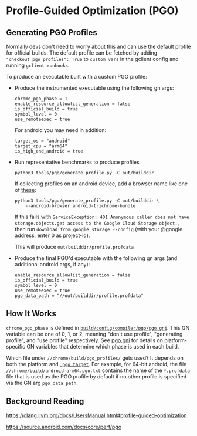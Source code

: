 # Profile-Guided Optimization (PGO)

## Generating PGO Profiles

Normally devs don't need to worry about this and can use the default profile
for official builds.  The default profile can be fetched by adding
`"checkout_pgo_profiles": True` to `custom_vars` in the gclient config and
running `gclient runhooks`.

To produce an executable built with a custom PGO profile:

* Produce the instrumented executable using the following gn args:

  ```
  chrome_pgo_phase = 1
  enable_resource_allowlist_generation = false
  is_official_build = true
  symbol_level = 0
  use_remoteexec = true
  ```

  For android you may need in addition:
  ```
  target_os = "android"
  target_cpu = "arm64"
  is_high_end_android = true
  ```

* Run representative benchmarks to produce profiles

  `python3 tools/pgo/generate_profile.py -C out/builddir`

  If collecting profiles on an android device, add a browser name like one of
  [these][browser_names]:

  ```
  python3 tools/pgo/generate_profile.py -C out/builddir \
      --android-browser android-trichrome-bundle
  ```

  If this fails with `ServiceException: 401 Anonymous caller does not have
  storage.objects.get access to the Google Cloud Storage object.`, then run
  `download_from_google_storage --config` (with your @google address; enter 0 as
  project-id).

  This will produce `out/builddir/profile.profdata`

* Produce the final PGO'd executable with the following gn args (and additional
  android args, if any):

  ```
  enable_resource_allowlist_generation = false
  is_official_build = true
  symbol_level = 0
  use_remoteexec = true
  pgo_data_path = "//out/builddir/profile.profdata"
  ```

[browser_names]: https://source.chromium.org/chromium/chromium/src/+/main:third_party/catapult/telemetry/telemetry/internal/backends/android_browser_backend_settings.py;l=400;drc=bf85e76dc3467385a623e9bf11ab950cf2889ca5

## How It Works

`chrome_pgo_phase` is defined in [`build/config/compiler/pgo/pgo.gni`][pgo_gni].
This GN variable can be one of 0, 1, or 2, meaning "don't use profile",
"generating profile", and "use profile" respectively. See [pgo.gni][pgo_gni] for
details on platform-specific GN variables that determine which phase is used in
each build.

Which file under `//chrome/build/pgo_profiles/` gets used? It depends on both
the platform and [`_pgo_target`][pgo_target]. For example, for 64-bit android,
the file `//chrome/build/android-arm64.pgo.txt` contains the name of the
`*.profdata` file that is used as the PGO profile by default if no other profile
is specified via the GN arg `pgo_data_path`.

[pgo_gni]: https://source.chromium.org/chromium/chromium/src/+/main:build/config/compiler/pgo/pgo.gni
[pgo_target]: https://source.chromium.org/chromium/chromium/src/+/main:build/config/compiler/pgo/BUILD.gn;l=88;drc=3d2e089ad74a30754376571531e00615de96061e

## Background Reading

https://clang.llvm.org/docs/UsersManual.html#profile-guided-optimization

https://source.android.com/docs/core/perf/pgo
